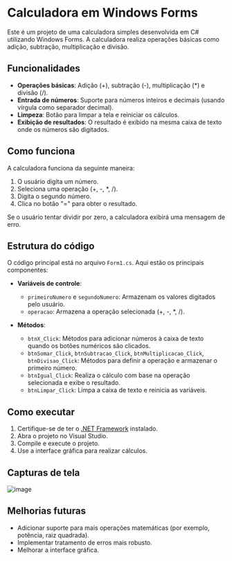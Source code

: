 # Calculadora em Windows Forms

Este é um projeto de uma calculadora simples desenvolvida em C# utilizando Windows Forms. A calculadora realiza operações básicas como adição, subtração, multiplicação e divisão.

## Funcionalidades

- **Operações básicas**: Adição (+), subtração (-), multiplicação (*) e divisão (/).
- **Entrada de números**: Suporte para números inteiros e decimais (usando vírgula como separador decimal).
- **Limpeza**: Botão para limpar a tela e reiniciar os cálculos.
- **Exibição de resultados**: O resultado é exibido na mesma caixa de texto onde os números são digitados.

## Como funciona

A calculadora funciona da seguinte maneira:

1. O usuário digita um número.
2. Seleciona uma operação (+, -, *, /).
3. Digita o segundo número.
4. Clica no botão "=" para obter o resultado.

Se o usuário tentar dividir por zero, a calculadora exibirá uma mensagem de erro.

## Estrutura do código

O código principal está no arquivo `Form1.cs`. Aqui estão os principais componentes:

- **Variáveis de controle**:
  - `primeiroNumero` e `segundoNumero`: Armazenam os valores digitados pelo usuário.
  - `operacao`: Armazena a operação selecionada (+, -, *, /).

- **Métodos**:
  - `btnX_Click`: Métodos para adicionar números à caixa de texto quando os botões numéricos são clicados.
  - `btnSomar_Click`, `btnSubtracao_Click`, `btnMultiplicacao_Click`, `btnDivisao_Click`: Métodos para definir a operação e armazenar o primeiro número.
  - `btnIgual_Click`: Realiza o cálculo com base na operação selecionada e exibe o resultado.
  - `btnLimpar_Click`: Limpa a caixa de texto e reinicia as variáveis.

## Como executar

1. Certifique-se de ter o [.NET Framework](https://dotnet.microsoft.com/download/dotnet-framework) instalado.
2. Abra o projeto no Visual Studio.
3. Compile e execute o projeto.
4. Use a interface gráfica para realizar cálculos.

## Capturas de tela

![image](https://github.com/user-attachments/assets/93be8bdf-27b8-48a9-a9ac-20d2742a0b6b)


## Melhorias futuras

- Adicionar suporte para mais operações matemáticas (por exemplo, potência, raiz quadrada).
- Implementar tratamento de erros mais robusto.
- Melhorar a interface gráfica.
